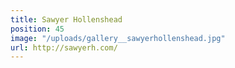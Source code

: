 ```yaml
---
title: Sawyer Hollenshead
position: 45
image: "/uploads/gallery__sawyerhollenshead.jpg"
url: http://sawyerh.com/
---
```


